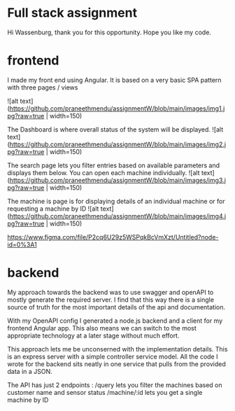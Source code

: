 # Full stack assignment

Hi Wassenburg, thank you for this opportunity. Hope you like my code.

# frontend
I made my front end using Angular. It is based on a very basic SPA pattern with three pages / views

![alt text](https://github.com/praneethmendu/assignmentW/blob/main/images/img1.jpg?raw=true | width=150)

The Dashboard is where overall status of the system will be displayed. 
![alt text](https://github.com/praneethmendu/assignmentW/blob/main/images/img2.jpg?raw=true | width=150)

The search page lets you filter entries based on available parameters and displays them below. You can open each machine individually.
![alt text](https://github.com/praneethmendu/assignmentW/blob/main/images/img3.jpg?raw=true | width=150)

The machine is page is for displaying details of an individual machine or for requesting a machine by ID
![alt text](https://github.com/praneethmendu/assignmentW/blob/main/images/img4.jpg?raw=true | width=150)

https://www.figma.com/file/P2cq6U29z5WSPqkBcVmXzt/Untitled?node-id=0%3A1

# backend

My approach towards the backend was to use swagger and openAPI to mostly generate the required server. I find that this way there is a single source of truth for the most important details of the api and documentation.

With my OpenAPI config I generated a node.js backend and a client for my frontend Angular app. This also means we can switch to the most appropriate technology at a later stage without much effort.

This approach lets me be unconserned with the implementation details. This is an express server with a simple controller service model. All the code I wrote for the backend sits neatly in one service that pulls from the provided data in a JSON.

The API has just 2 endpoints :
/query lets you filter the machines based on customer name and sensor status 
/machine/:id lets you get a single machine by ID
